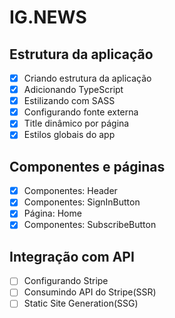 # IG.NEWS

## Estrutura da aplicação

- [x] Criando estrutura da aplicação
- [x] Adicionando TypeScript
- [x] Estilizando com SASS
- [x] Configurando fonte externa
- [x] Title dinâmico por página
- [x] Estilos globais do app

## Componentes e páginas

- [x] Componentes: Header
- [x] Componentes: SignInButton
- [x] Página: Home
- [x] Componentes: SubscribeButton

## Integração com API

- [ ] Configurando Stripe
- [ ] Consumindo API do Stripe(SSR)
- [ ] Static Site Generation(SSG)
